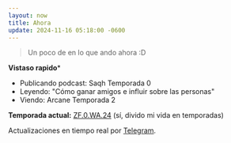 ```yaml
---
layout: now
title: Ahora
update: 2024-11-16 05:18:00 -0600
---
```


> Un poco de en lo que ando ahora :D

**Vistaso rapido***
- Publicando podcast: Saqh Temporada 0
- Leyendo: "Cómo ganar amigos e influir sobre las personas"
- Viendo: Arcane Temporada 2

**Temporada actual:** [ZF.0.WA.24](https://zettafounder.github.io/temporadas/zf0wa24.html) (sí, divido mi vida en temporadas)

Actualizaciones en tiempo real por <a rel="me" href="https://t.me/zettafounder">Telegram</a>.